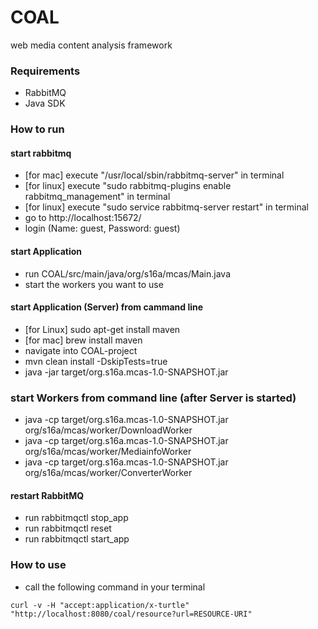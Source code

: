 # COAL
web media content analysis framework

### Requirements
- RabbitMQ
- Java SDK

### How to run

#### start rabbitmq 
- [for mac] execute "/usr/local/sbin/rabbitmq-server" in terminal
- [for linux] execute "sudo rabbitmq-plugins enable rabbitmq_management" in terminal
- [for linux] execute "sudo service rabbitmq-server restart" in terminal
- go to http://localhost:15672/
- login (Name: guest, Password: guest)

#### start Application
- run COAL/src/main/java/org/s16a/mcas/Main.java
- start the workers you want to use

#### start Application (Server) from cammand line
- [for Linux] sudo apt-get install maven
- [for mac] brew install maven 
- navigate into COAL-project
- mvn clean install -DskipTests=true
- java -jar target/org.s16a.mcas-1.0-SNAPSHOT.jar

### start Workers from command line (after Server is started)
- java -cp target/org.s16a.mcas-1.0-SNAPSHOT.jar org/s16a/mcas/worker/DownloadWorker
- java -cp target/org.s16a.mcas-1.0-SNAPSHOT.jar org/s16a/mcas/worker/MediainfoWorker
- java -cp target/org.s16a.mcas-1.0-SNAPSHOT.jar org/s16a/mcas/worker/ConverterWorker

#### restart RabbitMQ
- run rabbitmqctl stop_app
- run rabbitmqctl reset
- run rabbitmqctl start_app

### How to use
- call the following command in your terminal
```
curl -v -H "accept:application/x-turtle" "http://localhost:8080/coal/resource?url=RESOURCE-URI"
```